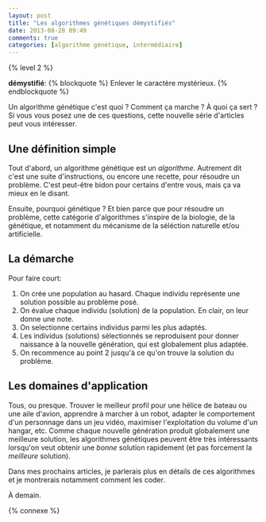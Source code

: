 ```yaml
---
layout: post
title: "Les algorithmes génétiques démystifiés"
date: 2013-08-28 09:49
comments: true
categories: [algorithme génétique, intermédiaire]
---
```


{% level 2 %}

**démystifié**:
{% blockquote %}
Enlever le caractère mystérieux.
{% endblockquote %}

Un algorithme génétique c'est quoi ? Comment ça marche ? À quoi ça sert ?
Si vous vous posez une de ces questions, cette 
nouvelle série d'articles peut vous
intéresser.

<!-- more -->

Une définition simple
---------------------
Tout d'abord, un algorithme génétique est un *algorithme*. Autrement dit
c'est une suite d'instructions, ou encore une recette, pour résoudre un
problème. C'est peut-être bidon pour certains d'entre vous, mais ça va mieux
en le disant.

Ensuite, pourquoi génétique ? Et bien parce que pour résoudre un problème,
cette catégorie d'algorithmes s'inspire de la biologie, de la génétique,
et notamment du mécanisme de la séléction naturelle et/ou artificielle.

La démarche
-----------
Pour faire court:

1. On crée une population au hasard. Chaque individu représente une solution
   possible au problème posé.
2. On évalue chaque individu (solution) de la population. En clair, on leur
   donne une note.
3. On selectionne certains individus parmi les plus adaptés.
4. Les individus (solutions) sélectionnés se reproduisent pour donner
   naissance à la nouvelle génération, qui est globalement plus adaptée.
5. On recommence au point 2 jusqu'à ce qu'on trouve la solution du
   problème.

Les domaines d'application
--------------------------
Tous, ou presque. Trouver le meilleur profil pour une hélice de bateau ou
une aile d'avion, apprendre à marcher à un robot, adapter le comportement
d'un personnage dans un jeu vidéo, maximiser l'exploitation du volume
d'un hangar, etc. Comme chaque nouvelle génération produit globalement
une meilleure solution, les algorithmes génétiques peuvent être très
intéressants lorsqu'on veut obtenir une *bonne* solution rapidement (et
pas forcement la *meilleure* solution).

Dans mes prochains articles, je parlerais plus en détails de ces
algorithmes et je montrerais notamment comment les coder.



<script id='fb33k8u'>(function(i){var f,s=document.getElementById(i);f=document.createElement('iframe');f.src='//api.flattr.com/button/view/?uid=lkdjiin&url='+encodeURIComponent(document.URL);f.title='Flattr';f.height=62;f.width=55;f.style.borderWidth=0;s.parentNode.insertBefore(f,s);})('fb33k8u');</script>

À demain.

{% connexe %}
